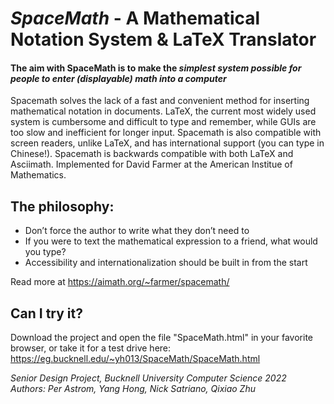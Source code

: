 # *SpaceMath* - A Mathematical Notation System & LaTeX Translator 

#### The aim with SpaceMath is to make the *simplest system possible for people to enter (displayable) math into a computer*

Spacemath solves the lack of a fast and convenient method for inserting mathematical notation in documents. LaTeX, the current most widely used system is cumbersome and difficult to type and remember, while GUIs are too slow and inefficient for longer input. Spacemath is also compatible with screen readers, unlike LaTeX, and has international support (you can type in Chinese!). Spacemath is backwards compatible with both LaTeX and Asciimath. Implemented for David Farmer at the American Institue of Mathematics.

## The philosophy:
- Don’t force the author to write what they don’t need to
- If you were to text the mathematical expression to a friend, what would you type?
- Accessibility and internationalization should be built in from the start

Read more at https://aimath.org/~farmer/spacemath/

## Can I try it?
Download the project and open the file "SpaceMath.html" in your favorite browser, or take it for a test drive here:
https://eg.bucknell.edu/~yh013/SpaceMath/SpaceMath.html


*Senior Design Project, Bucknell University Computer Science 2022 <br>
Authors: Per Astrom, Yang Hong, Nick Satriano, Qixiao Zhu*

